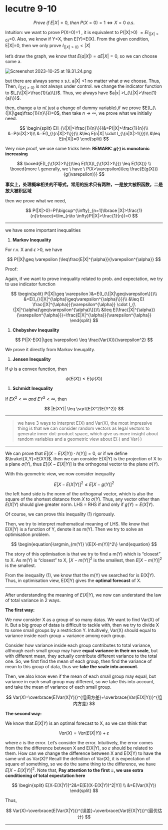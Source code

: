 # lecutre 9-10

$$
 Prove  \ if \ E|X|=0, \ then \ P(X=0)=1 \iff X=0 \ a.s.
$$

Intuition: we want to prove P(X=0)=1 , it is equivalent to P(|X|>0) $= EI_{\{|X|>0\}}$=0. Also, we know if Y<X, then E(Y)<E(X). From the given condition, E|X|=0, then we only prove $I_{\{|X|>0\}}<|X|$

let’s draw the graph, we know that $E(a|X|)=aE|X|=0$, so we can choose some a.

![Screenshot 2023-10-25 at 19.31.24.png](lecutre%209-10%20e3ba648e809449829e9c4dce93372f9d/Screenshot_2023-10-25_at_19.31.24.png)

but there are always some x s.t. a|X| <1 no matter what $a$ we choose. Thus, Then, $I_{\{|X|>0\}}$ is not always under control. we change the indicator function to $I_{\{|X|>\frac{1}{a}\}}$. Thus, we always have $a|x| >I_{\{|X|>\frac{1}{a}\}}$. 

then, change a to n( just a change of dummy variable),if we prove $E(I_{\{|X|\geq\frac{1}{n}\}})=0$, then take $n \to \infty$, we prove what we initially need.

$$
\begin{split}
E(I_{\{|X|>\frac{1}{n}\}})&=P(|X|>\frac{1}{n})\\
&=P(n|X|>1)\\
&=E(I_{\{n|X|>1\}})\\
&\leq E(n|X| \cdot I_{\{n|X|>1\}})\\
&\leq E(n|X|)=0
\end{split}
$$

Very nice proof, we use some tricks here:                                                           **REMARK: $g(\cdot)$  is monotonic increasing** 

$$
\boxed{E(I_{\{f(X)>1\}})\leq E(f(X)I_{\{f(X)>1\}}) \leq E(f(X))} \\
\boxed{more \ generally, we \ have \ P(X>\varepsilon)\leq \frac{E(g(X))}{g(\varepsilon)}}
$$

**事实上，处理概率相关的不等式，常用的技术只有两种，一是放大被积函数，二是放大被积区域**

then we prove what we need,

$$
P(|X|>0)=P(\bigcup^{\infty}_{n=1}\lbrace |X|>\frac{1}{n}\rbrace)=\lim_{n\to \infty}P(|X|>\frac{1}{n})=0
$$

---

we have some important inequalities 

1. **Markov Inequality**

For r.v. X and $\epsilon$ >0, we have

$$
P(|X|\geq \varepsilon )\leq\frac{E|X|^{\alpha}}{\varepsilon^{\alpha}}
$$

Proof:

Again, if we want to prove inequality related to prob. and expectation, we try to use indicator function

$$
\begin{split}
P(|X|\geq \varepsilon )&=E(I_{\{|X|\geq\varepsilon\}})\\
&=E(I_{\{|X|^{\alpha}\geq\varepsilon^{\alpha}\}})\\
&\leq E( \frac{|X|^{\alpha}}{\varepsilon^{\alpha}} \cdot I_{\{|X|^{\alpha}\geq\varepsilon^{\alpha}\}})\\
&\leq E(\frac{|X|^{\alpha}}{\varepsilon^{\alpha}})=\frac{E|X|^{\alpha}}{\varepsilon^{\alpha}}
\end{split}
$$

1. **Chebyshev Inequality**

$$
P(|X-E(X)|\geq \varepsilon) \leq \frac{Var(X)}{\varepsilon^2}
$$

We prove it directly from Markov Ineuqality.

1. **Jensen Inequality**

If $\psi$  is a convex function, then

$$
\psi(E(X)) \leq E(\psi(X))
$$

1.  **Schmidt Inequality**

If $EX^2< \infty \ and  \ EY^2 < \infty$, then

$$
|E(XY)| \leq \sqrt{E(X^2)E(Y^2)}
$$

---

> we have 3 ways to interpret E(X) and Var(X), the most impressive thing is that we can consider random vectors as legal vectors to generate inner dot-product space, which give us more insight about random variables and a geometric view about E(·) and Var(·)
> 

---

We can prove that $E[(X-E(X|Y)) \cdot h(Y)]=0$, or if we define $\braket{X,Y}=E(XY)$, then we can consider E(X|Y) is the projection of X to  a plane $\sigma(Y)$, thus $E[(X-E(X|Y)]$ is the orthogonal vector to the plane $\sigma(Y)$.

With this geometric view, we now consider inequality

$$
\begin{equation}E[X-E(X|Y)]^2\leq E[X-g(Y)]^2
\end{equation}
$$

the left hand side is the norm of the orthogonal vector, which is also the square of the shortest distance from $X$ to $\sigma(Y)$. Thus, any vector other than $E(X|Y)$  should give greater norm. LHS = RHS if and only if $g(Y) =E(X|Y)$.

Of course, we can prove this inequality (1) rigorously.

Then, we try to interpret mathematical meaning of LHS. We know that E(X|Y) is a function of Y, denote it as m(Y). Then we try to solve an optimisation problem.

$$
\begin{equation}\argmin_{m(Y)} \{E[X-m(Y)]^2\}
\end{equation}
$$

The story of this optimisation is that we try to find a m(Y) which is “closest” to X. As m(Y) is “closest” to X,  $[X-m(Y)]^2$ is the smallest, then $E [X-m(Y)]^2$ is the smallest. 

From the inequality (1), we know that the m(Y) we searched for is E(X|Y). Thus, in optimisation view, E(X|Y) gives the **optimal forecast** of X.

---

After understanding the meaning of $E(X|Y)$, we now can understand the law of total variance in 2 ways.

**The first way:**

We now consider X as a group of so many datas. We want to find Var(X) of it. But a big group of datas is difficult to tackle with, then we try to divide X to some small groups by a restriction Y. Intuitively, Var(X)  should equal to variance inside each group + variance among each group. 

Consider how variance inside each group contributes to total variance, although each small group may have **equal variance in their on scale**, but with different mean, they actually contribute different variance to the total one. So, we first find the mean of each group, then find the variance of mean to this group of data, thus we **take the scale into account.**

Then, we also know even if the mean of each small group may equal, but variance in each small group may different, so we take this into account, and take the mean of variance of each small group.

$$
Var(X)=\overbrace{E(Var(X|Y))}^{组间方差}+\overbrace{Var(E(X|Y))}^{组内方差}
$$

**The second way:**

We know that $E(X|Y)$
 is an optimal forecast to X, so we can think that 

$$
Var(X) = Var(E(X|Y))+\varepsilon
$$

where $\varepsilon$ is the error. Let’s consider the error. Intuitively, the error comes from the the difference between X and E(X|Y), so $\varepsilon$ should be related to them. How can we change the difference between X and E(X|Y) to have the same unit as Var(X)? Recall the definition of Var(X), it is expectation of square of something, so we do the same thing to the difference, we have $E[X-E(X|Y)]^2$. Note that,                 **Pay attention to the first =, we use extra conditioning of total expectation here**

$$
\begin{split}
E[X-E(X|Y)]^2&=E[E((X-E(X|Y))^2|Y)] \\
&=E(Var(X|Y))
\end{split}
$$

Thus,

$$
Var(X)=\overbrace{E(Var(X|Y))}^{误差}+\overbrace{Var(E(X|Y))}^{最优估计}
$$

---